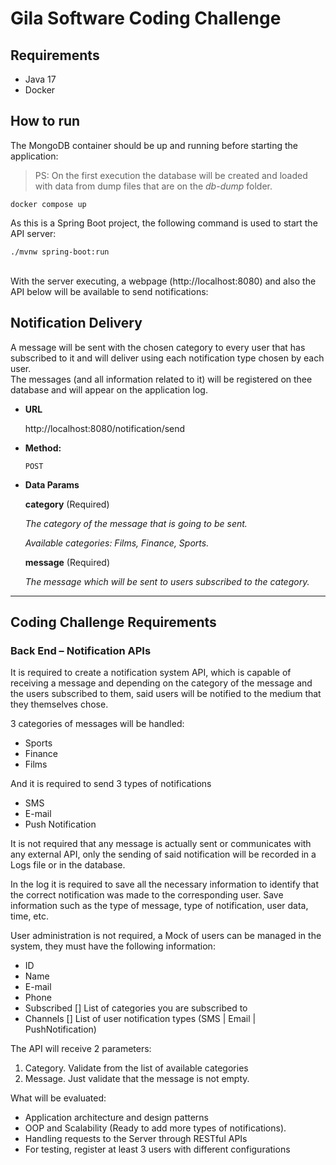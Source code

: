 # Gila Software Coding Challenge

## Requirements

* Java 17
* Docker

## How to run

The MongoDB container should be up and running before starting the application:
> PS: On the first execution the database will be created and loaded with data from dump files that are on the _db-dump_ folder.
```shell
docker compose up
```

As this is a Spring Boot project, the following command is used to start the API server:

```shell
./mvnw spring-boot:run
```
\
 With the server executing, a webpage (http://localhost:8080) and also the API below will be available to send notifications:

**Notification Delivery**
----
A message will be sent with the chosen category to every user that has subscribed to it and will deliver using each 
notification type chosen by each user.<br>
The messages (and all information related to it) will be registered on thee database and will appear on the application log.

* **URL**

  http://localhost:8080/notification/send

* **Method:**

  `POST`

* **Data Params**

  **category** (Required)

  _The category of the message that is going to be sent._

  _Available categories: Films, Finance, Sports._

  **message** (Required)

  _The message which will be sent to users subscribed to the category._

---

## Coding Challenge Requirements

### Back End – Notification APIs

It is required to create a notification system API, which is capable of receiving a message and depending on the
category of the message and the users subscribed to them, said users will be notified to the medium that they
themselves chose.

3 categories of messages will be handled:
*  Sports
* Finance
* Films

And it is required to send 3 types of notifications
* SMS 
* E-mail
* Push Notification

It is not required that any message is actually sent or communicates with any external API, only the sending of
said notification will be recorded in a Logs file or in the database.

In the log it is required to save all the necessary information to identify that the correct notification was made
to the corresponding user. Save information such as the type of message, type of notification, user data, time,
etc.

User administration is not required, a Mock of users can be managed in the system, they must have the
following information:
* ID
* Name
* E-mail
* Phone
* Subscribed [] List of categories you are subscribed to
* Channels [] List of user notification types (SMS | Email | PushNotification)

The API will receive 2 parameters:
1. Category. Validate from the list of available categories
2. Message. Just validate that the message is not empty.
   
What will be evaluated:
* Application architecture and design patterns
* OOP and Scalability (Ready to add more types of notifications).
* Handling requests to the Server through RESTful APIs
* For testing, register at least 3 users with different configurations

